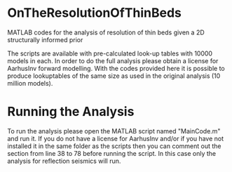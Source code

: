 # OnTheResolutionOfThinBeds
 MATLAB codes for the analysis of resolution of thin beds given a 2D structurally informed prior

The scripts are available with pre-calculated look-up tables with 10000 models in each. In order to do the full analysis please obtain a license for AarhusInv forward modelling. With the codes provided here it is possible to produce lookuptables of the same size as used in the original analysis (10 million models).

# Running the Analysis
To run the analysis please open the MATLAB script named "MainCode.m" and run it. If you do not have a license for AarhusInv and/or if you have not installed it in the same folder as the scripts then you can comment out the section from line 38 to 78 before running the script. In this case only the analysis for reflection seismics will run.
